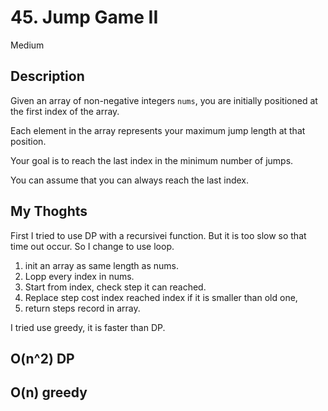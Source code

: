 # 45. Jump Game II

Medium

## Description

Given an array of non-negative integers `nums`, you are initially positioned at the first index of the array.

Each element in the array represents your maximum jump length at that position.

Your goal is to reach the last index in the minimum number of jumps.

You can assume that you can always reach the last index.

## My Thoghts

First I tried to use DP with a recursivei function.
But it is too slow so that time out occur.
So I change to use loop.
1. init an array as same length as nums.
2. Lopp every index in nums.
3. Start from index, check step it can reached.
4. Replace step cost index reached index if it is smaller than old one,
5. return steps record in array.
   
I tried use greedy, it is faster than DP.
## O(n^2) DP
## O(n) greedy